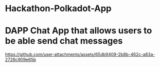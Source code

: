 ﻿# Hackathon-Polkadot-App
# DAPP Chat App that allows users to be able send chat messages 



https://github.com/user-attachments/assets/65db9409-2b8b-462c-a83a-2728c909e65b

